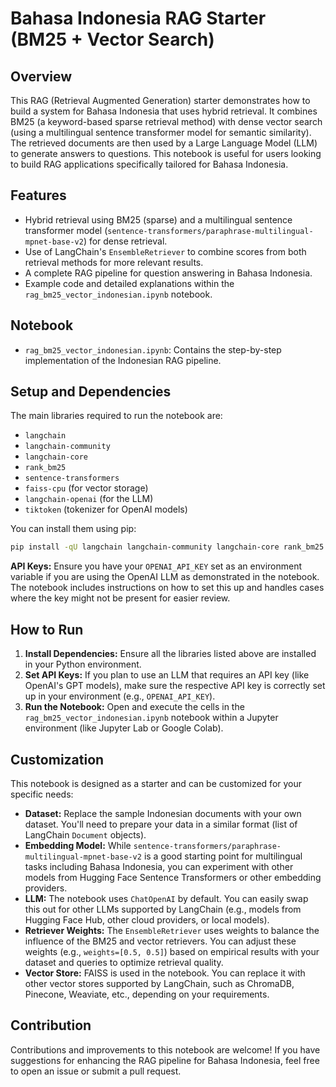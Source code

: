 # Bahasa Indonesia RAG Starter (BM25 + Vector Search)

## Overview
This RAG (Retrieval Augmented Generation) starter demonstrates how to build a system for Bahasa Indonesia that uses hybrid retrieval. It combines BM25 (a keyword-based sparse retrieval method) with dense vector search (using a multilingual sentence transformer model for semantic similarity). The retrieved documents are then used by a Large Language Model (LLM) to generate answers to questions. This notebook is useful for users looking to build RAG applications specifically tailored for Bahasa Indonesia.

## Features
- Hybrid retrieval using BM25 (sparse) and a multilingual sentence transformer model (`sentence-transformers/paraphrase-multilingual-mpnet-base-v2`) for dense retrieval.
- Use of LangChain's `EnsembleRetriever` to combine scores from both retrieval methods for more relevant results.
- A complete RAG pipeline for question answering in Bahasa Indonesia.
- Example code and detailed explanations within the `rag_bm25_vector_indonesian.ipynb` notebook.

## Notebook
- `rag_bm25_vector_indonesian.ipynb`: Contains the step-by-step implementation of the Indonesian RAG pipeline.

## Setup and Dependencies
The main libraries required to run the notebook are:
- `langchain`
- `langchain-community`
- `langchain-core`
- `rank_bm25`
- `sentence-transformers`
- `faiss-cpu` (for vector storage)
- `langchain-openai` (for the LLM)
- `tiktoken` (tokenizer for OpenAI models)

You can install them using pip:
```bash
pip install -qU langchain langchain-community langchain-core rank_bm25 sentence-transformers faiss-cpu langchain-openai tiktoken
```

**API Keys:**
Ensure you have your `OPENAI_API_KEY` set as an environment variable if you are using the OpenAI LLM as demonstrated in the notebook. The notebook includes instructions on how to set this up and handles cases where the key might not be present for easier review.

## How to Run
1.  **Install Dependencies:** Ensure all the libraries listed above are installed in your Python environment.
2.  **Set API Keys:** If you plan to use an LLM that requires an API key (like OpenAI's GPT models), make sure the respective API key is correctly set up in your environment (e.g., `OPENAI_API_KEY`).
3.  **Run the Notebook:** Open and execute the cells in the `rag_bm25_vector_indonesian.ipynb` notebook within a Jupyter environment (like Jupyter Lab or Google Colab).

## Customization
This notebook is designed as a starter and can be customized for your specific needs:
-   **Dataset:** Replace the sample Indonesian documents with your own dataset. You'll need to prepare your data in a similar format (list of LangChain `Document` objects).
-   **Embedding Model:** While `sentence-transformers/paraphrase-multilingual-mpnet-base-v2` is a good starting point for multilingual tasks including Bahasa Indonesia, you can experiment with other models from Hugging Face Sentence Transformers or other embedding providers.
-   **LLM:** The notebook uses `ChatOpenAI` by default. You can easily swap this out for other LLMs supported by LangChain (e.g., models from Hugging Face Hub, other cloud providers, or local models).
-   **Retriever Weights:** The `EnsembleRetriever` uses weights to balance the influence of the BM25 and vector retrievers. You can adjust these weights (e.g., `weights=[0.5, 0.5]`) based on empirical results with your dataset and queries to optimize retrieval quality.
-   **Vector Store:** FAISS is used in the notebook. You can replace it with other vector stores supported by LangChain, such as ChromaDB, Pinecone, Weaviate, etc., depending on your requirements.

## Contribution
Contributions and improvements to this notebook are welcome! If you have suggestions for enhancing the RAG pipeline for Bahasa Indonesia, feel free to open an issue or submit a pull request.
